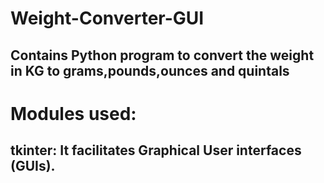 # Weight-Converter-GUI
## Contains Python program to convert the weight in KG to grams,pounds,ounces and quintals
# Modules used:
## tkinter: It facilitates Graphical User interfaces (GUIs).
